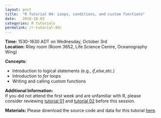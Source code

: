 ```yaml
---
layout: post
title:  "R Tutorial 04: Loops, conditions, and custom functions"
date:   2018-10-03
categories: R tutorials
permalink: /r-tutorial-04/
---
```


**Time:** 1530-1630 ADT on Wednesday, October 3rd  
**Location:** Riley room (Room 3652, Life Science Centre, Oceanography Wing)

**Concepts:**
* Introduction to logical statements (e.g., _if_,_else_,etc.)
* Introduction to _for_ loops  
* Writing and calling custom functions  

**Additional Information:**  
If you did not attend the first week and are unfamiliar with R, please consider reviewing [tutorial 01](/programming_tutorials/r-tutorial-01/) and [tutorial 02](/programming_tutorials/r-tutorial-02/) before this session.

**Materials:** 
Please download the source code and data for this tutorial [here](https://github.com/christophrenkl/programming_tutorials/raw/master/R/tutorial_04.zip).
